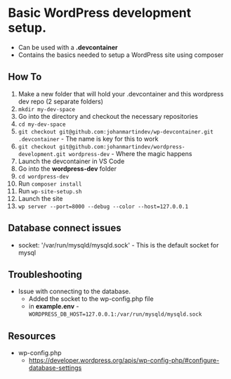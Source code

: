 # Basic WordPress development setup.
* Can be used with a **.devcontainer**
* Contains the basics needed to setup a WordPress site using composer

## How To
1. Make a new folder that will hold your .devcontainer and this wordpress dev repo (2 separate folders)
  1. `mkdir my-dev-space`
1. Go into the directory and checkout the necessary repositories
  1. `cd my-dev-space`
  1. `git checkout git@github.com:johanmartindev/wp-devcontainer.git .devcontainer` - The name is key for this to work
  1. `git checkout git@github.com:johanmartindev/wordpress-development.git wordpress-dev` - Where the magic happens
1. Launch the devcontainer in VS Code
1. Go into the **wordpress-dev** folder
  1. `cd wordpress-dev`
1. Run `composer install`
1. Run `wp-site-setup.sh`
1. Launch the site
  1. `wp server --port=8000 --debug --color --host=127.0.0.1`

## Database connect issues
* socket: '/var/run/mysqld/mysqld.sock' - This is the default socket for mysql

## Troubleshooting
* Issue with connecting to the database.
  * Added the socket to the wp-config.php file
  * in **example.env** - `WORDPRESS_DB_HOST=127.0.0.1:/var/run/mysqld/mysqld.sock`
## Resources
* wp-config.php
  * https://developer.wordpress.org/apis/wp-config-php/#configure-database-settings
